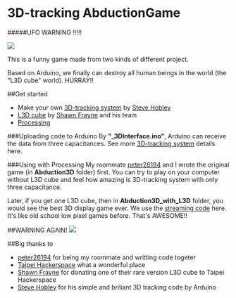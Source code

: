 3D-tracking AbductionGame
===
#####UFO WARNING !!!!!

![](http://i.imgur.com/zPm9B8N.gif?1)

This is a funny game made from two kinds of different project.

Based on Arduino, we finally can destroy all human beings in the world (the "L3D cube" world). HURRAY!!

##Get started
* Make your own [3D-tracking system](http://makezine.com/projects/a-touchless-3d-tracking-interface/) by [Steve Hobley](http://www.stephenhobley.com/blog/)
* [L3D cube](http://www.l3dcube.com) by [Shawn Frayne](http://solidcon.com/solid2014/public/schedule/speaker/169607) and his team
* [Processing](https://processing.org)

###Uploading code to Arduino
By __"_3DInterface.ino"__, Arduino can receive the data from three capacitances. See more [3D-tracking system](http://makezine.com/projects/a-touchless-3d-tracking-interface/) details here.

###Using with Processing
My roommate [peter26194](https://github.com/peter26194) and I wrote the original game (in __Abduction3D__ folder) first. You can try to play on your computer without L3D cube and feel how amazing is 3D-tracking system with only three capacitance.

Later, if you get one L3D cube, then in __Abduction3D_with_L3D__ folder, you would see the best 3D display game ever. We use the [streaming code](https://github.com/enjrolas/L3D-Software) here. It's like old school low pixel games before. That's AWESOME!!

##WARNING AGAIN!
![](http://thedudebook.com/wp-content/uploads/2010/10/sign_ufoWarning.jpg)

##Big thanks to
* [peter26194](https://github.com/peter26194) for being my roommate and writting code togeter
* [Taipei Hackerspace](https://taipeihack.org/) what a wonderful place
* [Shawn Frayne](http://solidcon.com/solid2014/public/schedule/speaker/169607) for donating one of their rare version L3D cube to Taipei Hackerspace
* [Steve Hobley](http://www.stephenhobley.com/blog/) for his simple and briliant 3D tracking code by Arduino

